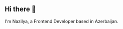 ## Hi there 👋

I'm Nazilya, a Frontend Developer based in Azerbaijan.
<!--
[![Anurag's GitHub stats](https://github-readme-stats.vercel.app/api?username=nazilya96)](https://github.com/anuraghazra/github-readme-stats)

-->
